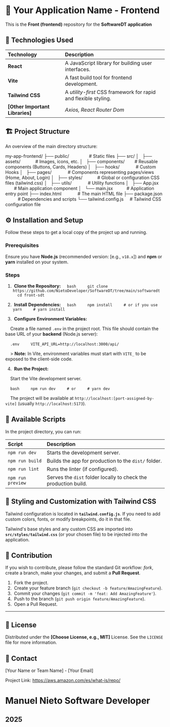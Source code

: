 # 🚀 Your Application Name - Frontend

This is the **Front (frontend)** repository for the **SoftwareDT application**

## 🌟 Technologies Used

| Technology | Description |
| :--- | :--- |
| **React** | A JavaScript library for building user interfaces. |
| **Vite** | A fast build tool for frontend development. |
| **Tailwind CSS** | A *utility-first* CSS framework for rapid and flexible styling. |
| **[Other Important Libraries]** | *Axios, React Router Dom* |

## 🏗️ Project Structure

An overview of the main directory structure:

my-app-frontend/
├── public/                \# Static files
├── src/
│   ├── assets/            \# Images, icons, etc.
│   ├── components/        \# Reusable components (Buttons, Cards, Headers)
│   ├── hooks/             \# Custom Hooks
│   ├── pages/             \# Components representing pages/views (Home, About, Login)
│   ├── styles/            \# Global or configuration CSS files (tailwind.css)
│   ├── utils/             \# Utility functions
│   ├── App.jsx            \# Main application component
│   └── main.jsx           \# Application entry point
├── index.html             \# The main HTML file
├── package.json           \# Dependencies and scripts
└── tailwind.config.js     \# Tailwind CSS configuration file

## ⚙️ Installation and Setup

Follow these steps to get a local copy of the project up and running.

### **Prerequisites**

Ensure you have **Node.js** (recommended version: [e.g., `v18.x`]) and **npm** or **yarn** installed on your system.

### **Steps**

1.  **Clone the Repository:**
    ```bash
    git clone https://github.com/NietoDeveloper/SoftwareDT/tree/main/softwaredt
    cd front-sdt
    ```

2.  **Install Dependencies:**
    ```bash
    npm install
    # or if you use yarn
    # yarn install
    ```

3.  **Configure Environment Variables:**

    Create a file named `.env` in the project root. This file should contain the base URL of your **backend** (Node.js server):

    ```.env
    VITE_API_URL=http://localhost:3000/api/
    ```

    > **Note:** In Vite, environment variables must start with `VITE_` to be exposed to the client-side code.

4.  **Run the Project:**

    Start the Vite development server.

    ```bash
    npm run dev
    # or
    # yarn dev
    ```

    The project will be available at `http://localhost:[port-assigned-by-vite]` (usually `http://localhost:5173`).

## 📜 Available Scripts

In the project directory, you can run:

| Script | Description |
| :--- | :--- |
| `npm run dev` | Starts the development server. |
| `npm run build` | Builds the app for production to the `dist/` folder. |
| `npm run lint` | Runs the linter (if configured). |
| `npm run preview` | Serves the `dist` folder locally to check the production build. |


## 🎨 Styling and Customization with Tailwind CSS

Tailwind configuration is located in **`tailwind.config.js`**. If you need to add custom colors, fonts, or modify breakpoints, do it in that file.

Tailwind's base styles and any custom CSS are imported into **`src/styles/tailwind.css`** (or your chosen file) to be injected into the application.

## 🤝 Contribution

If you wish to contribute, please follow the standard Git workflow: *fork*, create a branch, make your changes, and submit a **Pull Request**.

1.  Fork the project.
2.  Create your feature branch (`git checkout -b feature/AmazingFeature`).
3.  Commit your changes (`git commit -m 'feat: Add AmazingFeature'`).
4.  Push to the branch (`git push origin feature/AmazingFeature`).
5.  Open a Pull Request.

---

## 📄 License

Distributed under the **[Choose License, e.g., MIT]** License. See the `LICENSE` file for more information.

## 📧 Contact

[Your Name or Team Name] - [Your Email]

Project Link: https://aws.amazon.com/es/what-is/repo/


# Manuel Nieto Software Developer

## 2025